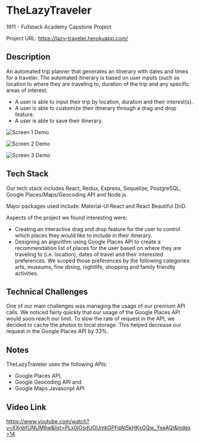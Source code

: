 # TheLazyTraveler

1911 - Fullstack Academy Capstone Project

Project URL: https://lazy-traveler.herokuapp.com/

## Description

An automated trip planner that generates an itinerary with dates and times for a traveler. The automated itinerary is based on user inputs (such as location to where they are traveling to, duration of the trip and any specific areas of interest.

* A user is able to input their trip by location, duration and their interest(s).
* A user is able to customize their itinerary through a drag and drop feature.
* A user is able to save their itinerary.

![Screen 1 Demo](https://media.giphy.com/media/37gHOTTmCp5nZ1LW9K/giphy.gif)

![Screen 2 Demo](https://media.giphy.com/media/F89jHc7KHiuYGR9xkf/giphy.gif)

![Screen 3 Demo](https://media.giphy.com/media/tuB5MmtbJ5JhRx6hYR/giphy.gif)

## Tech Stack

Our tech stack includes React, Redux, Express, Sequelize, PostgreSQL, Google Places/Maps/Geocoding API and Node.js.

Major packages used include: Material-UI React and React Beautiful DnD.

Aspects of the project we found interesting were:

* Creating an interactive drag and drop feature for the user to control which places they would like to include in their itinerary.
* Designing an algorithm using Google Places API to create a recommendation list of places for the user based on where they are traveling to (i.e. location), dates of travel and their interested preferences. We scoped those preferences by the following categories: arts, museums, fine dining, nightlife, shopping and family friendly activities.

## Technical Challenges

One of our main challenges was managing the usage of our premium API calls.  We noticed fairly quickly that our usage of the Google Places API would soon reach our limit.  To slow the rate of request in the API, we decided to cache the photos to local storage.  This helped decrease our request in the Google Places API by 33%. 

## Notes

TheLazyTraveler uses the following APIs:

* Google Places API,
* Google Geocoding API and
* Google Maps Javascript API

## Video Link

https://www.youtube.com/watch?v=XXnbfUNUM6w&list=PLx0iOsdUOUmkGPFdAt5kHKxGQw_YseAQI&index=14
